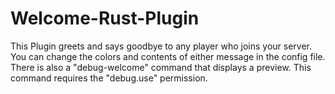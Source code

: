 # Welcome-Rust-Plugin
This Plugin greets and says goodbye to any player who joins your server. You can change the colors and contents of either message in the config file. There is also a "debug-welcome" command that displays a preview. This command requires the "debug.use" permission.
